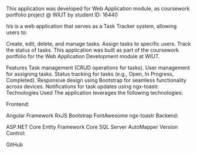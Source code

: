 This application was developed for Web Application module, as coursework portfolio project @ WIUT by student ID: 16440

his is a web application that serves as a Task Tracker system, allowing users to:

Create, edit, delete, and manage tasks.
Assign tasks to specific users.
Track the status of tasks.
This application was built as part of the coursework portfolio for the Web Application Development module at WIUT.

Features
Task management (CRUD operations for tasks).
User management for assigning tasks.
Status tracking for tasks (e.g., Open, In Progress, Completed).
Responsive design using Bootstrap for seamless functionality across devices.
Notifications for task updates using ngx-toastr.
Technologies Used
The application leverages the following technologies:

Frontend:

Angular Framework
RxJS
Bootstrap
FontAwesome
ngx-toastr
Backend:

ASP.NET Core
Entity Framework Core
SQL Server
AutoMapper
Version Control:

GitHub

